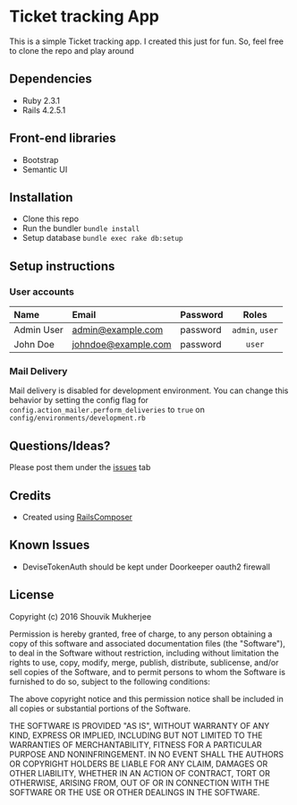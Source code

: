 # Ticket tracking App
This is a simple Ticket tracking app. I created this just for fun. So, feel free to clone the repo and play around

## Dependencies
- Ruby 2.3.1
- Rails 4.2.5.1

## Front-end libraries
- Bootstrap
- Semantic UI

## Installation
- Clone this repo
- Run the bundler `bundle install`
- Setup database `bundle exec rake db:setup`

## Setup instructions
### User accounts
| Name  | Email | Password | Roles |
|:------|:------|:---------|:-----:|
| Admin User | admin@example.com | password | `admin`, `user` |
| John Doe | johndoe@example.com | password | `user` |

### Mail Delivery
Mail delivery is disabled for development environment. You can change this behavior by setting the config flag for `config.action_mailer.perform_deliveries` to `true` on `config/environments/development.rb`


## Questions/Ideas?
Please post them under the [issues](https://github.com/ishouvik/tickets-tracking/issues) tab


## Credits
- Created using [RailsComposer](https://github.com/RailsApps/rails-composer)

## Known Issues
- DeviseTokenAuth should be kept under Doorkeeper oauth2 firewall

## License
Copyright (c) 2016 Shouvik Mukherjee

Permission is hereby granted, free of charge, to any person obtaining
a copy of this software and associated documentation files (the
"Software"), to deal in the Software without restriction, including
without limitation the rights to use, copy, modify, merge, publish,
distribute, sublicense, and/or sell copies of the Software, and to
permit persons to whom the Software is furnished to do so, subject to
the following conditions:

The above copyright notice and this permission notice shall be
included in all copies or substantial portions of the Software.

THE SOFTWARE IS PROVIDED "AS IS", WITHOUT WARRANTY OF ANY KIND,
EXPRESS OR IMPLIED, INCLUDING BUT NOT LIMITED TO THE WARRANTIES OF
MERCHANTABILITY, FITNESS FOR A PARTICULAR PURPOSE AND
NONINFRINGEMENT. IN NO EVENT SHALL THE AUTHORS OR COPYRIGHT HOLDERS BE
LIABLE FOR ANY CLAIM, DAMAGES OR OTHER LIABILITY, WHETHER IN AN ACTION
OF CONTRACT, TORT OR OTHERWISE, ARISING FROM, OUT OF OR IN CONNECTION
WITH THE SOFTWARE OR THE USE OR OTHER DEALINGS IN THE SOFTWARE.

